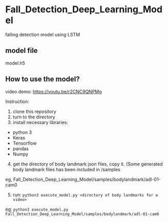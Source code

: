 # Fall_Detection_Deep_Learning_Model
falling detection model using LSTM

## model file
model.h5

## How to use the model?
video demo: https://youtu.be/r2CNC9QNPMg

Instruction:
1. clone this repository
2. turn to the directory
3. install necessary libraries:
* python 3
* Keras
* Tensorflow
* pandas
* Numpy
4. get the directory of body landmark json files, copy it. (Some generated body landmark files has been included in /samples
 
eg, Fall_Detection_Deep_Learning_Model/samples/bodylandmark/adl-01-cam0

5. run:
```python3 execute_model.py <directory of body landmarks for a video>```

eg:
```python3 execute_model.py Fall_Detection_Deep_Learning_Model/samples/bodylandmark/adl-01-cam0```

